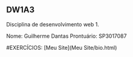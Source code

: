 ## DW1A3

Disciplina de desenvolvimento web 1.

Nome: Guilherme Dantas 
Prontuário: SP3017087

#EXERCÍCIOS:
[Meu Site](Meu Site/bio.html)
